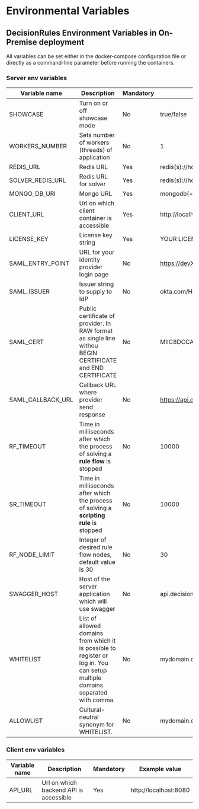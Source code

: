 # Environmental Variables

## DecisionRules Environment Variables in On-Premise deployment

All variables can be set either in the docker-compose configuration file or directly as a command-line parameter before running the containers.

### Server env variables

| Variable name       | Description                                                                                                                   | Mandatory | Example value                                                                                                                   |
| ------------------- | ----------------------------------------------------------------------------------------------------------------------------- | --------- | ------------------------------------------------------------------------------------------------------------------------------- |
| SHOWCASE            | Turn on or off showcase mode                                                                                                  | No        | true/false                                                                                                                      |
| WORKERS\_NUMBER     | Sets number of workers (threads) of application                                                                               | No        | 1                                                                                                                               |
| REDIS\_URL          | Redis URL                                                                                                                     | Yes       | redis(s)://host.docker.internal:6379                                                                                            |
| SOLVER\_REDIS\_URL  | Redis URL for solver                                                                                                          | Yes       | redis(s)://host.docker.internal:6379                                                                                            |
| MONGO\_DB\_URI      | Mongo URL                                                                                                                     | Yes       | mongodb(+srv)://host.docker.internal:27017                                                                                      |
| CLIENT\_URL         | Url on which client container is accessible                                                                                   | Yes       | http://localhost:80/**#/ (#/ is mandatory)**                                                                                    |
| LICENSE\_KEY        | License key string                                                                                                            | Yes       | YOUR LICENSE KEY                                                                                                                |
| SAML\_ENTRY\_POINT  | URL for your identity provider login page                                                                                     | No        | https://devX.okta.com/app/name/HASH/sso/saml                                                                                    |
| SAML\_ISSUER        | Issuer string to supply to IdP                                                                                                | No        | okta.com/HASH\_STRING                                                                                                           |
| SAML\_CERT          | Public certificate of provider. In RAW format as single line withou BEGIN CERTIFICATE and END CERTIFICATE                     | No        | MIIC8DCCAdigAwIBAgIQap4GhMRA26tJGFD3fdTuNjANBgkqhkiG9w0BAQsFADA0MTIwMAYDVQQDEylNaWNyb3NvZnQgQXp1cmUgRmVkZXJhdGVkIFNTTyBD....... |
| SAML\_CALLBACK\_URL | Callback URL where provider send response                                                                                     | No        | https://api.decisionrules.io/saml/callback                                                                                      |
| RF\_TIMEOUT         | Time in milliseconds after which the process of solving a **rule flow** is stopped                                            | No        | 10000                                                                                                                           |
| SR\_TIMEOUT         | Time in milliseconds after which the process of solving a **scripting rule** is stopped                                       | No        | 10000                                                                                                                           |
| RF\_NODE\_LIMIT     | Integer of desired rule flow nodes, default value is 30                                                                       | No        | 30                                                                                                                              |
| SWAGGER\_HOST       | Host of the server application which will use swagger                                                                         | No        | api.decisionrules.io                                                                                                            |
| WHITELIST           | List of allowed domains from which it is possible to register or log in. You can setup multiple domains separated with comma. | No        | mydomain.com, yourdomain.io                                                                                                     |
| ALLOWLIST           | Cultural-neutral synonym for WHITELIST.                                                                                       | No        | mydomain.com, yourdomain.io                                                                                                     |

### Client env variables

| Variable name | Description                            | Mandatory | Example value         |
| ------------- | -------------------------------------- | --------- | --------------------- |
| API\_URL      | Url on which backend API is accessible | Yes       | http://localhost:8080 |
